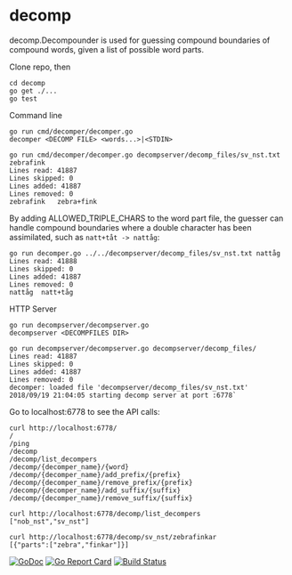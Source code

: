 # decomp
decomp.Decompounder is used for guessing compound boundaries of compound words, given a list of possible word parts.

Clone repo, then

    cd decomp
    go get ./...
    go test
    

Command line

    go run cmd/decomper/decomper.go
    decomper <DECOMP FILE> <words...>|<STDIN>

    go run cmd/decomper/decomper.go decompserver/decomp_files/sv_nst.txt zebrafink
    Lines read: 41887
    Lines skipped: 0
    Lines added: 41887
    Lines removed: 0
    zebrafink	zebra+fink


By adding ALLOWED_TRIPLE_CHARS to the word part file, the guesser can handle compound boundaries where a double character has been assimilated, such as `natt+tåt -> nattåg`:

    go run decomper.go ../../decompserver/decomp_files/sv_nst.txt nattåg
    Lines read: 41888
    Lines skipped: 0
    Lines added: 41887
    Lines removed: 0
    nattåg	natt+tåg



HTTP Server

    go run decompserver/decompserver.go 
    decompserver <DECOMPFILES DIR>

    go run decompserver/decompserver.go decompserver/decomp_files/
    Lines read: 41887
    Lines skipped: 0
    Lines added: 41887
    Lines removed: 0
    decomper: loaded file 'decompserver/decomp_files/sv_nst.txt'
    2018/09/19 21:04:05 starting decomp server at port :6778`



Go to localhost:6778 to see the API calls:

    curl http://localhost:6778/
    /
    /ping
    /decomp
    /decomp/list_decompers
    /decomp/{decomper_name}/{word}
    /decomp/{decomper_name}/add_prefix/{prefix}
    /decomp/{decomper_name}/remove_prefix/{prefix}
    /decomp/{decomper_name}/add_suffix/{suffix}
    /decomp/{decomper_name}/remove_suffix/{suffix}

    curl http://localhost:6778/decomp/list_decompers
    ["nob_nst","sv_nst"]

    curl http://localhost:6778/decomp/sv_nst/zebrafinkar
    [{"parts":["zebra","finkar"]}]



[![GoDoc](https://godoc.org/github.com/stts-se/decomp?status.svg)](https://godoc.org/github.com/stts-se/decomp) [![Go Report Card](https://goreportcard.com/badge/github.com/stts-se/decomp)](https://goreportcard.com/report/github.com/stts-se/decomp) [![Build Status](https://travis-ci.org/stts-se/decomp.svg?branch=master)](https://travis-ci.org/stts-se/decomp)
